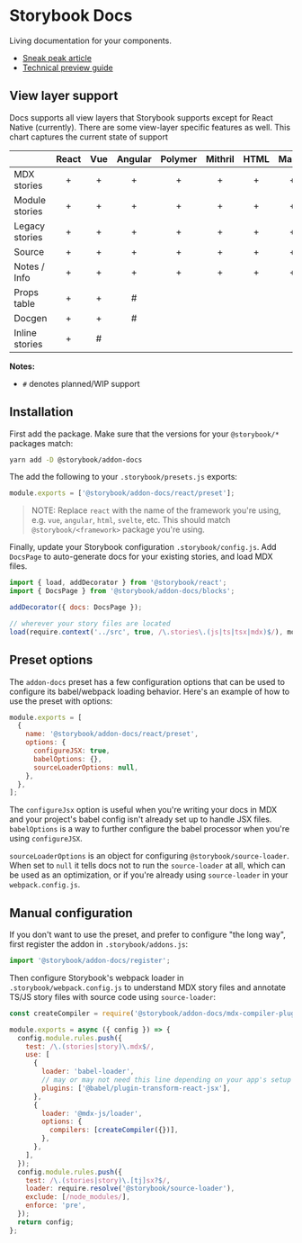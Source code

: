 # Storybook Docs

Living documentation for your components.

- [Sneak peak article](https://medium.com/storybookjs/storybook-docs-sneak-peak-5be78445094a)
- [Technical preview guide](https://docs.google.com/document/d/1un6YX7xDKEKl5-MVb-egnOYN8dynb5Hf7mq0hipk8JE/edit?usp=sharing)

## View layer support

Docs supports all view layers that Storybook supports except for React Native (currently). There are some view-layer specific
features as well. This chart captures the current state of support

|                | React | Vue | Angular | Polymer | Mithril | HTML | Marko | Svelte | Riot | Ember | Preact |
| -------------- | :---: | :-: | :-----: | :-----: | :-----: | :--: | :---: | :----: | :--: | :---: | :----: |
| MDX stories    |   +   |  +  |    +    |    +    |    +    |  +   |   +   |   +    |  +   |   +   |   +    |
| Module stories |   +   |  +  |    +    |    +    |    +    |  +   |   +   |   +    |  +   |   +   |   +    |
| Legacy stories |   +   |  +  |    +    |    +    |    +    |  +   |   +   |   +    |  +   |   +   |   +    |
| Source         |   +   |  +  |    +    |    +    |    +    |  +   |   +   |   +    |  +   |   +   |   +    |
| Notes / Info   |   +   |  +  |    +    |    +    |    +    |  +   |   +   |   +    |  +   |   +   |   +    |
| Props table    |   +   |  +  |    #    |         |         |      |       |        |      |       |        |
| Docgen         |   +   |  +  |    #    |         |         |      |       |        |      |       |        |
| Inline stories |   +   |  #  |         |         |         |      |       |        |      |       |        |

**Notes:**

- `#` denotes planned/WIP support

## Installation

First add the package. Make sure that the versions for your `@storybook/*` packages match:

```sh
yarn add -D @storybook/addon-docs
```

The add the following to your `.storybook/presets.js` exports:

```js
module.exports = ['@storybook/addon-docs/react/preset'];
```

> NOTE: Replace `react` with the name of the framework you're using, e.g. `vue`, `angular`, `html`, `svelte`, etc. This should match `@storybook/<framework>` package you're using.

Finally, update your Storybook configuration `.storybook/config.js`. Add `DocsPage` to auto-generate docs for your existing stories, and load MDX files.

```js
import { load, addDecorator } from '@storybook/react';
import { DocsPage } from '@storybook/addon-docs/blocks';

addDecorator({ docs: DocsPage });

// wherever your story files are located
load(require.context('../src', true, /\.stories\.(js|ts|tsx|mdx)$/), module);
```

## Preset options

The `addon-docs` preset has a few configuration options that can be used to configure its babel/webpack loading behavior. Here's an example of how to use the preset with options:

```js
module.exports = [
  {
    name: '@storybook/addon-docs/react/preset',
    options: {
      configureJSX: true,
      babelOptions: {},
      sourceLoaderOptions: null,
    },
  },
];
```

The `configureJsx` option is useful when you're writing your docs in MDX and your project's babel config isn't already set up to handle JSX files. `babelOptions` is a way to further configure the babel processor when you're using `configureJSX`.

`sourceLoaderOptions` is an object for configuring `@storybook/source-loader`. When set to `null` it tells docs not to run the `source-loader` at all, which can be used as an optimization, or if you're already using `source-loader` in your `webpack.config.js`.

## Manual configuration

If you don't want to use the preset, and prefer to configure "the long way", first register the addon in `.storybook/addons.js`:

```js
import '@storybook/addon-docs/register';
```

Then configure Storybook's webpack loader in `.storybook/webpack.config.js` to understand MDX story files and annotate TS/JS story files with source code using `source-loader`:

```js
const createCompiler = require('@storybook/addon-docs/mdx-compiler-plugin');

module.exports = async ({ config }) => {
  config.module.rules.push({
    test: /\.(stories|story)\.mdx$/,
    use: [
      {
        loader: 'babel-loader',
        // may or may not need this line depending on your app's setup
        plugins: ['@babel/plugin-transform-react-jsx'],
      },
      {
        loader: '@mdx-js/loader',
        options: {
          compilers: [createCompiler({})],
        },
      },
    ],
  });
  config.module.rules.push({
    test: /\.(stories|story)\.[tj]sx?$/,
    loader: require.resolve('@storybook/source-loader'),
    exclude: [/node_modules/],
    enforce: 'pre',
  });
  return config;
};
```
